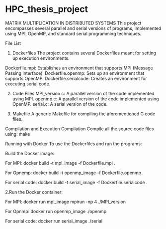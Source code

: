 # HPC_thesis_project
MATRIX MULTIPLICATION IN DISTRIBUTED SYSTEMS
This project encompasses several parallel and serial versions of programs, implemented using MPI, OpenMP, and standard serial programming techniques.

File List
1. Dockerfiles
The project contains several Dockerfiles meant for setting up execution environments.

Dockerfile.mpi: Establishes an environment that supports MPI (Message Passing Interface).
Dockerfile.openmp: Sets up an environment that supports OpenMP.
Dockerfile.serialcode: Creates an environment for executing serial code.

2. Code Files
MPI_version.c: A parallel version of the code implemented using MPI.
openmp.c: A parallel version of the code implemented using OpenMP.
serial.c: A serial version of the code.

3. Makefile
A generic Makefile for compiling the aforementioned C code files.

Compilation and Execution
Compilation
Compile all the source code files using:
make

Running with Docker
To use the Dockerfiles and run the programs:

Build the Docker image:

For MPI:
docker build -t mpi_image -f Dockerfile.mpi .

For Opnemp:
docker build -t openmp_image -f Dockerfile.openmp .

For serial code:
docker build -t serial_image -f Dockerfile.serialcode .

2.Run the Docker container:

For MPI:
docker run mpi_image mpirun -np 4 ./MPI_version

For Opnmp:
docker run openmp_image ./openmp

For serial code:
docker run serial_image ./serial


